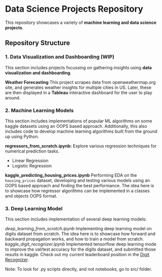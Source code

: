 
# Data Science Projects Repository

This repository showcases a variety of **machine learning and data science projects**.

## Repository Structure

### 1. Data Visualization and Dashboarding (WIP)
This section includes projects focussing on gathering insights using **data visualization and dashboarding**. 

**Weather Forecasting**
This project scrapes data from openweathermap.org site, and generates weather insights for multiple cities in US. 
Later, these are then displayed in a **Tableau** interactive dashboard for the user to play around.

### 2. Machine Learning Models
This section includes implementations of popular ML algorithms on some kaggle datasets using an OOPS based approach.
Additionally, this also includes code to develop machine learning algorithms built from the ground up using Python.

**regressors_from_scratch.ipynb:** Explore various regression techniques for numerical prediction tasks.
- Linear Regression  
- Logistic Regression

**kaggle_predicting_housing_prices.ipynb** Performing EDA on the `housing_prices` dataset, developing and testing various models using an OOPS based approach and finding the best performance.
The idea here is to showcase how regressor algorithms can be implemented in a classes and objects OOPS format.

### 3. Deep Learning Model
This section includes implementation of several deep learning models: 

*deep_learning_from_scratch.ipynb* Implementing deep learning model on digits dataset from scratch. 
The idea here is to showcase how forward and backward propagation works, and how to train a model from scratch.
*kaggle_digit_recognizer.ipynb* Implemented tensorflow deep learning mode to improve the val/test accuracy for the digits dataset, and submitted those results in kaggle.
Check out my current leaderboard position in the [Digit Recognizer](https://www.kaggle.com/competitions/digit-recognizer/leaderboard?search=rishikesh+dole).


Note: To look for .py scripts directly, and not notebooks, go to src/ folder.